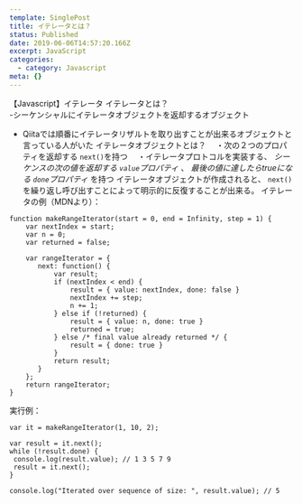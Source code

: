 ```yaml
---
template: SinglePost
title: イテレータとは？
status: Published
date: 2019-06-06T14:57:20.166Z
excerpt: JavaScript
categories:
  - category: Javascript
meta: {}
---
```

【Javascript】イテレータ
イテレータとは？  
-シーケンシャルにイテレータオブジェクトを返却するオブジェクト  
- Qiitaでは順番にイテレータリザルトを取り出すことが出来るオブジェクトと言っている人がいた
イテレータオブジェクトとは？
　・次の２つのプロパティを返却する `next()`を持つ
　・イテレータプロトコルを実装する、 *シーケンスの次の値を返却する `value`プロパティ* 、 *最後の値に達したらtrueになる `done`プロパティ* を持つ
イテレータオブジェクトが作成されると、 `next()`を繰り返し呼び出すことによって明示的に反復することが出来る。
イテレータの例（MDNより）：
```
function makeRangeIterator(start = 0, end = Infinity, step = 1) {
    var nextIndex = start;
    var n = 0;
    var returned = false;

    var rangeIterator = {
       next: function() {
           var result;
           if (nextIndex < end) {
               result = { value: nextIndex, done: false }
               nextIndex += step;
               n += 1;
           } else if (!returned) {
               result = { value: n, done: true }
               returned = true;
           } else /* final value already returned */ {
               result = { done: true }
           }
           return result;
       }
    };
    return rangeIterator;
}
```
実行例：
```
var it = makeRangeIterator(1, 10, 2);

var result = it.next();
while (!result.done) {
 console.log(result.value); // 1 3 5 7 9
 result = it.next();
}

console.log("Iterated over sequence of size: ", result.value); // 5
```
